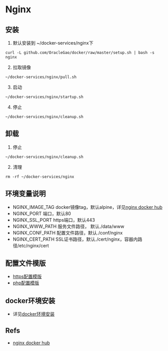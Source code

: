 # Nginx

## 安装
1. 默认安装到 ~/docker-services/nginx下
``` shell
curl -L github.com/OracleGao/docker/raw/master/setup.sh | bash -s nginx
```
2. 拉取镜像
``` shell
~/docker-services/nginx/pull.sh
```
3. 启动
``` shell
~/docker-services/nginx/startup.sh
```
4. 停止
``` shell
~/docker-services/nginx/cleanup.sh
```

## 卸载
1. 停止
``` shell
~/docker-services/nginx/cleanup.sh
```
2. 清理
``` shell
rm -rf ~/docker-services/nginx
```

## 环境变量说明
- NGINX_IMAGE_TAG docker镜像tag，默认alpine，详见[nginx docker hub](https://hub.docker.com/_/nginx)
- NGINX_PORT 端口，默认80
- NGINX_SSL_PORT https端口，默认443
- NGINX_WWW_PATH 服务文件路径， 默认./data/www
- NGINX_CONF_PATH 配置文件路径，默认./conf/nginx
- NGINX_CERT_PATH SSL证书路径，默认./cert/nginx，容器内路径/etc/nginx/cert

## 配置文件模版
- [https配置模版](https://github.com/OracleGao/technology/blob/master/example/nginx/https.conf)
- [php配置模版](https://github.com/OracleGao/technology/blob/master/example/nginx/php.conf)

## docker环境安装
- 详见[docker环境安装](https://github.com/OracleGao/docker/blob/master/README.md)

## Refs
- [nginx docker hub](https://hub.docker.com/_/nginx)
